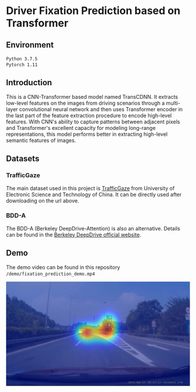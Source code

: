 # Driver Fixation Prediction based on Transformer
## Environment
    Python 3.7.5
    Pytorch 1.11

## Introduction
This is a CNN-Transformer based model named TransCDNN. It extracts low-level features on the images from driving scenarios through a multi-layer convolutional neural network and then uses Transformer encoder in the last part of the feature extraction procedure to encode high-level features. With CNN's ability to capture patterns between adjacent pixels and Transformer's excellent capacity for modeling long-range representations, this model performs better in extracting high-level semantic features of images.

## Datasets
### TrafficGaze
The main dataset used in this project is [TrafficGaze](https://github.com/taodeng/CDNN-traffic-saliency) from University of Electronic Science and Technology of China. It can be directly used after downloading on the url above.

### BDD-A
The BDD-A (Berkeley DeepDrive-Attention) is also an alternative. Details can be found in the [Berkeley DeepDrive official website](https://deepdrive.berkeley.edu/).

## Demo
The demo video can be found in this repository `/demo/fixation_prediction_demo.mp4`

![demo_picture](https://github.com/LucasLee-ff/Driver-fixation-prediction/blob/master/demo/demo.jpg)
